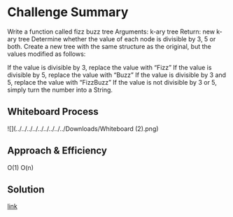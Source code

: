 # Challenge Summary
Write a function called fizz buzz tree
Arguments: k-ary tree
Return: new k-ary tree
Determine whether the value of each node is divisible by 3, 5 or both. Create a new tree with the same structure as the original, but the values modified as follows:

If the value is divisible by 3, replace the value with “Fizz”
If the value is divisible by 5, replace the value with “Buzz”
If the value is divisible by 3 and 5, replace the value with “FizzBuzz”
If the value is not divisible by 3 or 5, simply turn the number into a String.

## Whiteboard Process
![](../../../../../../../../../Downloads/Whiteboard (2).png)


## Approach & Efficiency
O(1)
O(n)

## Solution
[link](https://github.com/basharalmhairat/data-structures-and-algorithms/blob/c1b078744515bde764723306f090495e1e86dcad/trees/app/src/main/java/trees/fizzBuzz)
